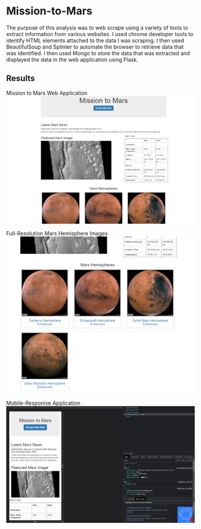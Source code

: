 # Mission-to-Mars
The purpose of this analysis was to web scrape using a variety of tools to extract information from various websites. I used chrome developer tools to identify HTML elements attached to the data I was scraping. I then used BeautifulSoup and Splinter to automate the browser to retrieve data that was identified. I then used Mongo to store the data that was extracted and displayed the data in the web application using Flask.

## Results

Mission to Mars Web Application
![Flask Web Application](./images/flask_web_app.png)

Full-Resolution Mars Hemisphere Images
![Mars Hemispheres](./images/hemispheres.png)

Mobile-Responive Application
![Mobile Responsive App](./images/mobile_responsive.png)
